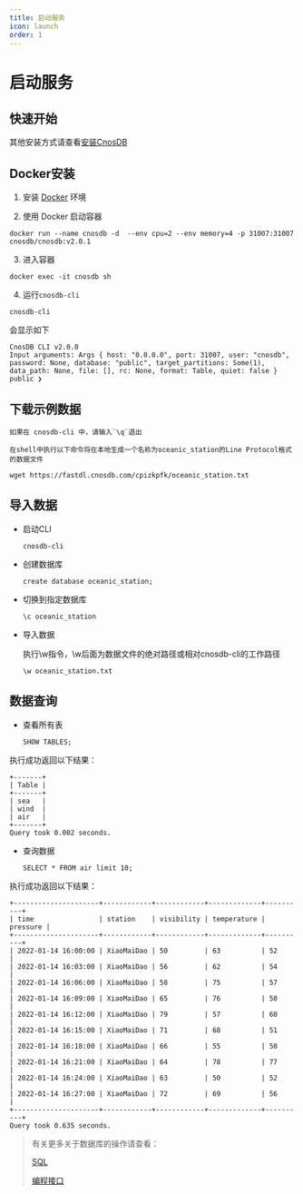 ```yaml
---
title: 启动服务
icon: launch
order: 1
---
```


# 启动服务

## 快速开始

其他安装方式请查看[安装CnosDB](../deploy/install_cnosdb.md)

## Docker安装

1. 安装 [Docker](https://www.docker.com/products/docker-desktop/) 环境

2. 使用 Docker 启动容器
```shell
docker run --name cnosdb -d  --env cpu=2 --env memory=4 -p 31007:31007 cnosdb/cnosdb:v2.0.1
```

3. 进入容器
```shell
docker exec -it cnosdb sh
```
4. 运行`cnosdb-cli`
```shell
cnosdb-cli
```
会显示如下
```
CnosDB CLI v2.0.0
Input arguments: Args { host: "0.0.0.0", port: 31007, user: "cnosdb", password: None, database: "public", target_partitions: Some(1), data_path: None, file: [], rc: None, format: Table, quiet: false }
public ❯
```

## 下载示例数据

    如果在 cnosdb-cli 中，请输入`\q`退出

    在shell中执行以下命令将在本地生成一个名称为oceanic_station的Line Protocol格式的数据文件

```shell
wget https://fastdl.cnosdb.com/cpizkpfk/oceanic_station.txt
```

## 导入数据
- 启动CLI
    ```shell
    cnosdb-cli
    ```
- 创建数据库
    ```shell
    create database oceanic_station;
    ```
- 切换到指定数据库
    ```shell
    \c oceanic_station
    ```
- 导入数据

  执行\w指令，\w后面为数据文件的绝对路径或相对cnosdb-cli的工作路径
    ```shell
    \w oceanic_station.txt
    ```
## 数据查询
- 查看所有表
    ```shell
    SHOW TABLES;
    ```
执行成功返回以下结果：

    +-------+
    | Table |
    +-------+
    | sea   |
    | wind  |
    | air   |
    +-------+
    Query took 0.002 seconds.
- 查询数据
    ```shell
    SELECT * FROM air limit 10;
    ```
执行成功返回以下结果：

    +---------------------+------------+------------+-------------+----------+
    | time                | station    | visibility | temperature | pressure |
    +---------------------+------------+------------+-------------+----------+
    | 2022-01-14 16:00:00 | XiaoMaiDao | 50         | 63          | 52       |
    | 2022-01-14 16:03:00 | XiaoMaiDao | 56         | 62          | 54       |
    | 2022-01-14 16:06:00 | XiaoMaiDao | 58         | 75          | 57       |
    | 2022-01-14 16:09:00 | XiaoMaiDao | 65         | 76          | 50       |
    | 2022-01-14 16:12:00 | XiaoMaiDao | 79         | 57          | 60       |
    | 2022-01-14 16:15:00 | XiaoMaiDao | 71         | 68          | 51       |
    | 2022-01-14 16:18:00 | XiaoMaiDao | 66         | 55          | 50       |
    | 2022-01-14 16:21:00 | XiaoMaiDao | 64         | 78          | 77       |
    | 2022-01-14 16:24:00 | XiaoMaiDao | 63         | 50          | 52       |
    | 2022-01-14 16:27:00 | XiaoMaiDao | 72         | 69          | 56       |
    +---------------------+------------+------------+-------------+----------+
    Query took 0.635 seconds.

> 有关更多关于数据库的操作请查看：
>
> [SQL](../reference/sql.md)
>
> [编程接口](../development/application.md)